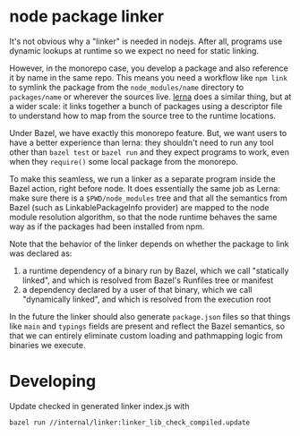 # node package linker

It's not obvious why a "linker" is needed in nodejs.
After all, programs use dynamic lookups at runtime so we expect no need for static linking.

However, in the monorepo case, you develop a package and also reference it by name in the same repo.
This means you need a workflow like `npm link` to symlink the package from the `node_modules/name` directory to `packages/name` or wherever the sources live.
[lerna] does a similar thing, but at a wider scale: it links together a bunch of packages using a descriptor file to understand how to map from the source tree to the runtime locations.

Under Bazel, we have exactly this monorepo feature. But, we want users to have a better experience than lerna: they shouldn't need to run any tool other than `bazel test` or `bazel run` and they expect programs to work, even when they `require()` some local package from the monorepo.

To make this seamless, we run a linker as a separate program inside the Bazel action, right before node.
It does essentially the same job as Lerna: make sure there is a `$PWD/node_modules` tree and that all the semantics from Bazel (such as LinkablePackageInfo provider) are mapped to the node module resolution algorithm, so that the node runtime behaves the same way as if the packages had been installed from npm.

Note that the behavior of the linker depends on whether the package to link was declared as:

1. a runtime dependency of a binary run by Bazel, which we call "statically linked", and which is resolved from Bazel's Runfiles tree or manifest
1. a dependency declared by a user of that binary, which we call "dynamically linked", and which is resolved from the execution root

In the future the linker should also generate `package.json` files so that things like `main` and `typings` fields are present and reflect the Bazel semantics, so that we can entirely eliminate custom loading and pathmapping logic from binaries we execute.

[lerna]: https://github.com/lerna/lerna

# Developing

Update checked in generated linker index.js with

```
bazel run //internal/linker:linker_lib_check_compiled.update
```

